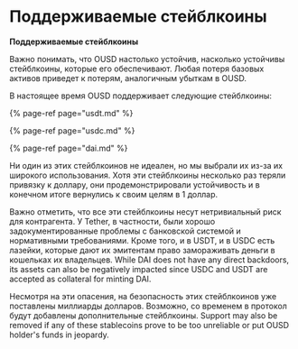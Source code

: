 # Поддерживаемые стейблкоины

**Поддерживаемые стейблкоины**

Важно понимать, что OUSD настолько устойчив, насколько устойчивы стейблкоины, которые его обеспечивают. Любая потеря базовых активов приведет к потерям, аналогичным убыткам в OUSD.

В настоящее время OUSD поддерживает следующие стейблкоины:

{% page-ref page="usdt.md" %}

{% page-ref page="usdc.md" %}

{% page-ref page="dai.md" %}

Ни один из этих стейблкоинов не идеален, но мы выбрали их из-за их широкого использования. Хотя эти стейблкоины несколько раз теряли привязку к доллару, они продемонстрировали устойчивость и в конечном итоге вернулись к своим целям в 1 доллар.

Важно отметить, что все эти стейблкоины несут нетривиальный риск для контрагента. У Tether, в частности, были хорошо задокументированные проблемы с банковской системой и нормативными требованиями. Кроме того, и в USDT, и в USDC есть лазейки, которые дают их эмитентам право замораживать деньги в кошельках их владельцев. While DAI does not have any direct backdoors, its assets can also be negatively impacted since USDC and USDT are accepted as collateral for minting DAI.

Несмотря на эти опасения, на безопасность этих стейблкоинов уже поставлены миллиарды долларов. Возможно, со временем в протокол будут добавлены дополнительные стейблкоины. Support may also be removed if any of these stablecoins prove to be too unreliable or put OUSD holder's funds in jeopardy. 

